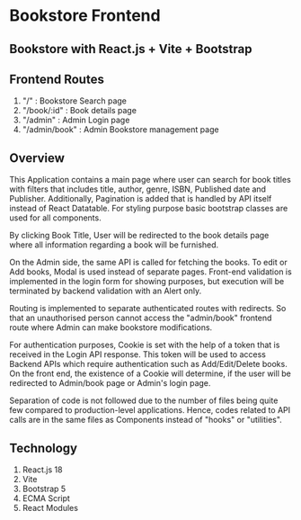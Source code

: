 # Bookstore Frontend

## Bookstore with React.js + Vite + Bootstrap

## Frontend Routes

1. "/" : Bookstore Search page
2. "/book/:id" : Book details page
3. "/admin" : Admin Login page
4. "/admin/book" : Admin Bookstore management page

## Overview

This Application contains a main page where user can search for book titles with filters that includes title, author, genre, ISBN, Published date and Publisher. Additionally, Pagination is added that is handled by API itself instead of React Datatable. For styling purpose basic bootstrap classes are used for all components.

By clicking Book Title, User will be redirected to the book details page where all information regarding a book will be furnished.

On the Admin side, the same API is called for fetching the books. To edit or Add books, Modal is used instead of separate pages. Front-end validation is implemented in the login form for showing purposes, but execution will be terminated by backend validation with an Alert only.

Routing is implemented to separate authenticated routes with redirects. So that an unauthorised person cannot access the "admin/book" frontend route where Admin can make bookstore modifications. 

For authentication purposes, Cookie is set with the help of a token that is received in the Login API response. This token will be used to access Backend APIs which require authentication such as Add/Edit/Delete books. On the front end, the existence of a Cookie will determine, if the user will be redirected to Admin/book page or Admin's login page.

Separation of code is not followed due to the number of files being quite few compared to production-level applications. Hence, codes related to API calls are in the same files as Components instead of "hooks" or "utilities".

## Technology

1. React.js 18
2. Vite
3. Bootstrap 5
4. ECMA Script
5. React Modules
